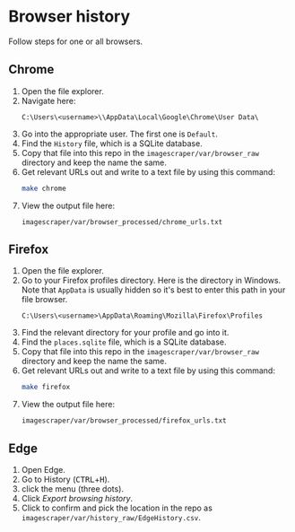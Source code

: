 # Browser history

Follow steps for one or all browsers.

## Chrome

1. Open the file explorer.
1. Navigate here:
    ```
    C:\Users\<username>\\AppData\Local\Google\Chrome\User Data\
    ```
1. Go into the appropriate user. The first one is `Default`.
1. Find the `History` file, which is a SQLite database.
1. Copy that file into this repo in the `imagescraper/var/browser_raw` directory and keep the name the same.
1. Get relevant URLs out and write to a text file by using this command:
    ```sh
    make chrome
    ```
1. View the output file here:
    ```
    imagescraper/var/browser_processed/chrome_urls.txt
    ```

## Firefox

1. Open the file explorer.
1. Go to your Firefox profiles directory. Here is the directory in Windows. Note that `AppData` is usually hidden so it's best to enter this path in your file browser.
    ```
    C:\Users\<username>\AppData\Roaming\Mozilla\Firefox\Profiles
    ```
1. Find the relevant directory for your profile and go into it.
1. Find the `places.sqlite` file, which is a SQLite database.
1. Copy that file into this repo in the `imagescraper/var/browser_raw` directory and keep the name the same.
1. Get relevant URLs out and write to a text file by using this command:
    ```sh
    make firefox
    ```
1. View the output file here:
    ```
    imagescraper/var/browser_processed/firefox_urls.txt
    ```

## Edge

1. Open Edge.
1. Go to History (<kbd>CTRL</kbd>+<kbd>H</kbd>).
1. click the menu (three dots).
1. Click _Export browsing history_.
1. Click to confirm and pick the location in the repo as `imagescraper/var/history_raw/EdgeHistory.csv`.
